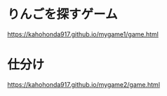 # りんごを探すゲーム
https://kahohonda917.github.io/mygame1/game.html

# 仕分け
https://kahohonda917.github.io/mygame2/game.html
